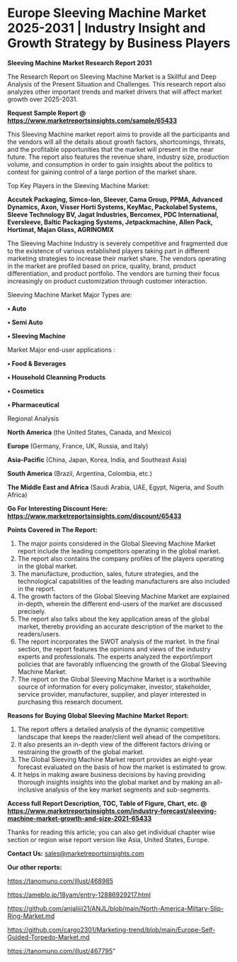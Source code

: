 # Europe Sleeving Machine Market 2025-2031 | Industry Insight and Growth Strategy by Business Players

<strong>Sleeving Machine Market Research Report 2031</strong>

The Research Report on Sleeving Machine Market is a Skillful and Deep Analysis of the Present Situation and Challenges. This research report also analyzes other important trends and market drivers that will affect market growth over 2025-2031.

<strong>Request Sample Report @ <a href=https://www.marketreportsinsights.com/sample/65433>https://www.marketreportsinsights.com/sample/65433</a></strong>

This Sleeving Machine market report aims to provide all the participants and the vendors will all the details about growth factors, shortcomings, threats, and the profitable opportunities that the market will present in the near future. The report also features the revenue share, industry size, production volume, and consumption in order to gain insights about the politics to contest for gaining control of a large portion of the market share.

Top Key Players in the Sleeving Machine Market:

<strong>Accutek Packaging, Simco-Ion, Sleever, Cama Group, PPMA, Advanced Dynamics, Axon, Visser Horti Systems, KeyMac, Packolabel Systems, Sleeve Technology BV, Jagat Industries, Bercomex, PDC International, Eversleeve, Baltic Packaging Systems, Jetpackmachine, Allen Pack, Hortimat, Majan Glass, AGRINOMIX</strong>

The Sleeving Machine Industry is severely competitive and fragmented due to the existence of various established players taking part in different marketing strategies to increase their market share. The vendors operating in the market are profiled based on price, quality, brand, product differentiation, and product portfolio. The vendors are turning their focus increasingly on product customization through customer interaction.

Sleeving Machine Market Major Types are:

<strong>• Auto

• Semi Auto

• Sleeving Machine</strong>

Market Major end-user applications :

<strong>• Food & Beverages

• Household Cleanning Products

• Cosmetics

• Pharmaceutical</strong>

Regional Analysis

</u><strong><b>North America</b></strong> (the United States, Canada, and Mexico)

<strong><b>Europe </b></strong>(Germany, France, UK, Russia, and Italy)

<strong><b>Asia-Pacific</b></strong> (China, Japan, Korea, India, and Southeast Asia)

<strong><b>South America</b></strong> (Brazil, Argentina, Colombia, etc.)

<strong><b>The Middle East and Africa</b></strong> (Saudi Arabia, UAE, Egypt, Nigeria, and South Africa)

<strong>Go For Interesting Discount Here: <a href=https://www.marketreportsinsights.com/discount/65433>https://www.marketreportsinsights.com/discount/65433</a></strong>

<strong>Points Covered in The Report:</strong>
<ol>
  <li>The major points considered in the Global Sleeving Machine Market report include the leading competitors operating in the global market.</li>
  <li>The report also contains the company profiles of the players operating in the global market.</li>
  <li>The manufacture, production, sales, future strategies, and the technological capabilities of the leading manufacturers are also included in the report.</li>
  <li>The growth factors of the Global Sleeving Machine Market are explained in-depth, wherein the different end-users of the market are discussed precisely.</li>
  <li>The report also talks about the key application areas of the global market, thereby providing an accurate description of the market to the readers/users.</li>
  <li>The report incorporates the SWOT analysis of the market. In the final section, the report features the opinions and views of the industry experts and professionals. The experts analyzed the export/import policies that are favorably influencing the growth of the Global Sleeving Machine Market.</li>
  <li>The report on the Global Sleeving Machine Market is a worthwhile source of information for every policymaker, investor, stakeholder, service provider, manufacturer, supplier, and player interested in purchasing this research document.</li>
</ol>
<strong>Reasons for Buying Global Sleeving Machine Market Report:</strong>

<ol>
  <li>The report offers a detailed analysis of the dynamic competitive landscape that keeps the reader/client well ahead of the competitors.</li>
  <li>It also presents an in-depth view of the different factors driving or restraining the growth of the global market.</li>
  <li>The Global Sleeving Machine Market report provides an eight-year forecast evaluated on the basis of how the market is estimated to grow.</li>
  <li>It helps in making aware business decisions by having providing thorough insights insights into the global market and by making an all-inclusive analysis of the key market segments and sub-segments.</li>
</ol>
<strong>Access full Report Description, TOC, Table of Figure, Chart, etc. @ <a href=https://www.marketreportsinsights.com/industry-forecast/sleeving-machine-market-growth-and-size-2021-65433>https://www.marketreportsinsights.com/industry-forecast/sleeving-machine-market-growth-and-size-2021-65433</a></strong>


Thanks for reading this article; you can also get individual chapter wise section or region wise report version like Asia, United States, Europe.

<strong>Contact Us:</strong>
sales@marketreportsinsights.com

<strong>Our other reports:</strong>

<a href=https://tanomuno.com/illust/468985>https://tanomuno.com/illust/468985</a>

<a href=https://ameblo.jp/18yam/entry-12886929217.html>https://ameblo.jp/18yam/entry-12886929217.html</a>

<a href=https://github.com/anjaliiii21/ANJL/blob/main/North-America-Miltary-Slip-Ring-Market.md>https://github.com/anjaliiii21/ANJL/blob/main/North-America-Miltary-Slip-Ring-Market.md</a>

<a href=https://github.com/cargo2301/Marketing-trend/blob/main/Europe-Self-Guided-Torpedo-Market.md>https://github.com/cargo2301/Marketing-trend/blob/main/Europe-Self-Guided-Torpedo-Market.md</a>

<a href=https://tanomuno.com/illust/467795>https://tanomuno.com/illust/467795</a>"
